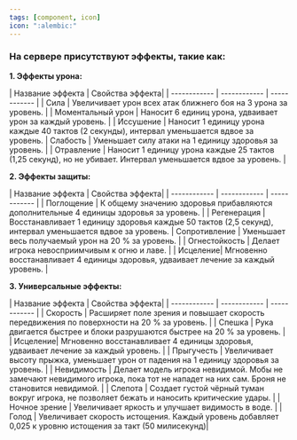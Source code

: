```yaml
---
tags: [component, icon]
icon: ":alembic:"
---
```

### На сервере присутствуют эффекты, такие как: </br>
**1. Эффекты урона:**

|    Название эффекта  | Свойства эффекта|
| ------------ | ------------ | ------------ |
| Сила |  Увеличивает урон всех атак ближнего боя на 3 урона за уровень. | 
| Моментальный урон  | Наносит 6 единиц урона, удваивает урон за каждый уровень. |
| Иссушение | Наносит 1 единицу урона каждые 40 тактов (2 секунды), интервал уменьшается вдвое за уровень.
| Слабость | Уменьшает силу атаки на 1 единицу здоровья за уровень. | 
| Отравление | Наносит 1 единицу урона каждые 25 тактов (1,25 секунд), но не убивает. Интервал уменьшается вдвое за уровень. | 

 **2.  Эффекты защиты:**

|    Название эффекта  | Свойства эффекта|
| ------------ | ------------ | ------------ |
| Поглощение | К общему значению здоровья прибавляются дополнительные 4 единицы здоровья за уровень. |
| Регенерация | Восстанавливает 1 единицу здоровья каждые 50 тактов (2,5 секунд), интервал уменьшается вдвое за уровень.
 |  Сопротивление | Уменьшает весь получаемый урон на 20 % за уровень.  | 
 |  Огнестойкость |  Делает игрока невосприимчивым к огню и лаве. | 
 | Исцеление|  Мгновенно восстанавливает 4 единицы здоровья, удваивает лечение за каждый уровень. | 
 
 **3. Универсальные эффекты:**


 |    Название эффекта  | Свойства эффекта|
| ------------ | ------------ | ------------ |
| Скорость | Расширяет поле зрения и повышает скорость передвижения по поверхности на 20 % за уровень. | 
| Спешка  | Рука двигается быстрее и блоки разрушаются быстрее на 20 % за уровень.  | 
| Исцеление|  Мгновенно восстанавливает 4 единицы здоровья, удваивает лечение за каждый уровень. | 
| Прыгучесть  | Увеличивает высоту прыжка, уменьшает урон от падения на 1 единицу здоровья за уровень.  | 
 | Невидимость | Делает модель игрока невидимой. Мобы не замечают невидимого игрока, пока тот не нападет на них сам. Броня не становится невидимой. |
| Слепота | Создает густой чёрный туман вокруг игрока, не позволяет бежать и наносить критические удары. | 
| Ночное зрение | Увеличивает яркость и улучшает видимость в воде. | 
| Голод | Увеличивает скорость истощения. Каждый уровень добавляет 0,025 к уровню истощения за такт (50 милисекунд)| 
